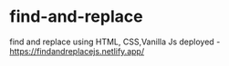 # find-and-replace
find and replace using HTML, CSS,Vanilla Js
deployed - https://findandreplacejs.netlify.app/
